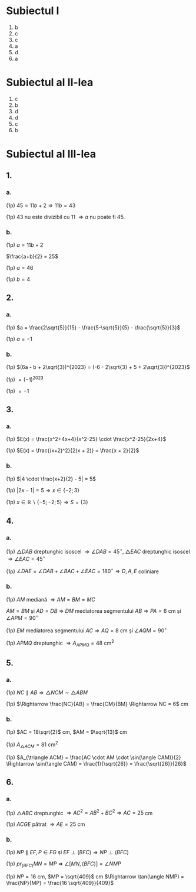 # Subiectul I

1. b
2. c
3. c
4. a
5. d
6. a

# Subiectul al II-lea

1. c
2. b
3. d
4. d
5. c
6. b

# Subiectul al III-lea

## 1.

### a.

(1p) $45 = 11b + 2 \Rightarrow 11b = 43$

(1p) $43$ nu este divizibil cu $11$ $\Rightarrow a$ nu poate fi $45$.

### b.

(1p) $a = 11b + 2$

$\frac{a+b}{2} = 25$

(1p) $a=46$

(1p) $b=4$

## 2.

### a.

(1p) $a = \frac{2\sqrt{5}}{15} - \frac{5-\sqrt{5}}{5} - \frac{\sqrt{5}}{3}$

(1p) $a = -1$

### b.

(1p) $(6a - b + 2\sqrt{3})^{2023} = (-6 - 2\sqrt{3} + 5 + 2\sqrt{3})^{2023}$

(1p) $= (-1)^{2023}$

(1p) $= -1$

## 3.

### a.

(1p) $E(x) = \frac{x^2+4x+4}{x^2-25} \cdot \frac{x^2-25}{2x+4}$

(1p) $E(x) = \frac{(x+2)^2}{2(x + 2)} = \frac{x + 2}{2}$

### b.

(1p) $|4 \cdot \frac{x+2}{2} - 5| = 5$

(1p) $|2x - 1| = 5 \Rightarrow x \in \{-2; 3\}$

(1p) $x \in \mathbb{R} \backslash \{-5; -2; 5\} \Rightarrow S = \{3\}$

## 4.

### a.

(1p) $\triangle DAB$ dreptunghic isoscel $\Rightarrow \angle DAB = 45^\circ$, $\triangle EAC$ dreptunghic isoscel $\Rightarrow \angle EAC = 45^\circ$

(1p) $\angle DAE = \angle DAB + \angle BAC + \angle EAC = 180^\circ \Rightarrow D, A, E$ coliniare

### b.

(1p) $AM$ mediană $\Rightarrow AM = BM = MC$

$AM = BM$ și $AD = DB$ $\Rightarrow$ $DM$ mediatorea segmentului $AB \Rightarrow PA = 6$ cm și $\angle APM = 90^\circ$

(1p) $EM$ mediatorea segmentului $AC \Rightarrow AQ = 8$ cm și $\angle AQM = 90^\circ$

(1p) $APMQ$ dreptunghic $\Rightarrow A_{APMQ} = 48$ cm$^2$

## 5.

### a.

(1p) $NC \parallel AB \Rightarrow \triangle NCM \sim \triangle ABM$

(1p) $\Rightarrow \frac{NC}{AB} = \frac{CM}{BM} \Rightarrow NC = 6$ cm

### b.

(1p) $AC = 18\sqrt{2}$ cm, $AM = 9\sqrt{13}$ cm

(1p) $A_{\triangle ACM} = 81$ cm$^2$

(1p) $A_{\triangle ACM} = \frac{AC \cdot AM \cdot \sin(\angle CAM)}{2} \Rightarrow \sin(\angle CAM) = \frac{1}{\sqrt{26}} = \frac{\sqrt{26}}{26}$

## 6.

### a.

(1p) $\triangle ABC$ dreptunghic $\Rightarrow AC^2 = AB^2 + BC^2 \Rightarrow AC = 25$ cm

(1p) $ACGE$ pătrat $\Rightarrow AE = 25$ cm

### b.

(1p) $NP \parallel EF, P \in FG$ și $EF \perp (BFC) \Rightarrow NP \perp (BFC)$

(1p) $pr_{(BFC)}MN = MP$ $\Rightarrow$ $\angle [MN, (BFC)]= \angle NMP$

(1p) $NP = 16$ cm, $MP = \sqrt{409}$ cm $\Rightarrow \tan(\angle NMP) = \frac{NP}{MP} = \frac{16 \sqrt{409}}{409}$
